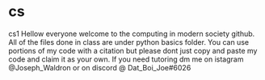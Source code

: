 # cs
cs1
Hellow everyone welcome to the computing in modern society github.
All of the files done in class are under python basics folder.
You can use portions of my code with a citation but please dont just copy and paste my code and claim it as your own.
If you need tutoring dm me on istagram @Joseph_Waldron or on discord @ Dat_Boi_Joe#6026
